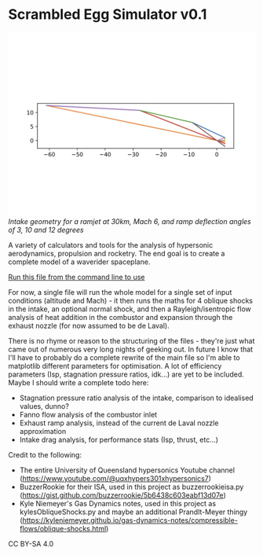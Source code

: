 # Scrambled Egg Simulator v0.1
![Intake geometry for a ramjet at 30km, Mach 6, and ramp deflection angles of 3, 10 and 12 degrees](https://github.com/PearBabyPlc/scrambled-egg-simulator/blob/main/v0.1/intakeGeometry-30km-M6-3-10-12.png)
_Intake geometry for a ramjet at 30km, Mach 6, and ramp deflection angles of 3, 10 and 12 degrees_

A variety of calculators and tools for the analysis of hypersonic aerodynamics, propulsion and rocketry. The end goal is to create a complete model of a waverider spaceplane.

[Run this file from the command line to use](https://github.com/PearBabyPlc/scrambled-egg-simulator/blob/main/v0.1/ScrambledEggSimulator-0-1.py)

For now, a single file will run the whole model for a single set of input conditions (altitude and Mach) - it then runs the maths for 4 oblique shocks in the intake, an optional normal shock, and then a Rayleigh/isentropic flow analysis of heat addition in the combustor and expansion through the exhaust nozzle (for now assumed to be de Laval). 

There is no rhyme or reason to the structuring of the files - they're just what came out of numerous very long nights of geeking out. In future I know that I'll have to probably do a complete rewrite of the main file so I'm able to matplotlib different parameters for optimisation. A lot of efficiency parameters (Isp, stagnation pressure ratios, idk...) are yet to be included. Maybe I should write a complete todo here:
- Stagnation pressure ratio analysis of the intake, comparison to idealised values, dunno?
- Fanno flow analysis of the combustor inlet
- Exhaust ramp analysis, instead of the current de Laval nozzle approximation
- Intake drag analysis, for performance stats (Isp, thrust, etc...)

Credit to the following:
- The entire University of Queensland hypersonics Youtube channel (https://www.youtube.com/@uqxhypers301xhypersonics7)
- BuzzerRookie for their ISA, used in this project as buzzerrookieisa.py (https://gist.github.com/buzzerrookie/5b6438c603eabf13d07e)
- Kyle Niemeyer's Gas Dynamics notes, used in this project as kylesObliqueShocks.py and maybe an additional Prandlt-Meyer thingy (https://kyleniemeyer.github.io/gas-dynamics-notes/compressible-flows/oblique-shocks.html)

CC BY-SA 4.0
